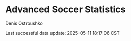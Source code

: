 # Advanced Soccer Statistics
Denis Ostroushko

<!-- gfm -->

Last successful data update: 2025-05-11 18:17:06 CST
